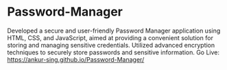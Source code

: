 # Password-Manager
Developed a secure and user-friendly Password Manager application using HTML, CSS, and JavaScript, aimed at providing a convenient solution for storing and managing sensitive credentials.
Utilized advanced encryption techniques to securely store passwords and sensitive information.
Go Live: https://ankur-sing.github.io/Password-Manager/
